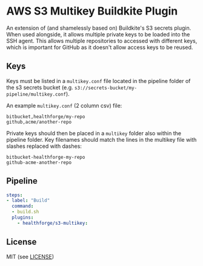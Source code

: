 # AWS S3 Multikey Buildkite Plugin

An extension of (and shamelessly based on) Buildkite's S3 secrets plugin. When used alongside, it
allows multiple private keys to be loaded into the SSH agent. This allows multiple repositories to
accessed with different keys, which is important for GitHub as it doesn't allow access keys to be
reused.

## Keys

Keys must be listed in a `multikey.conf` file located in the pipeline folder of the s3 secrets bucket (e.g. `s3://secrets-bucket/my-pipeline/multikey.conf`). 

An example `multikey.conf` (2 column csv) file:

```
bitbucket,healthforge/my-repo
github,acme/another-repo
```

Private keys should then be placed in a `multikey` folder also within the pipeline folder. Key filenames
should match the lines in the multikey file with slashes replaced with dashes:

```
bitbucket-healthforge-my-repo
github-acme-another-repo
```

## Pipeline

```yaml
steps:
- label: "Build"
  command:
  - build.sh
  plugins:
    - healthforge/s3-multikey:
```

## License

MIT (see [LICENSE](LICENSE))

